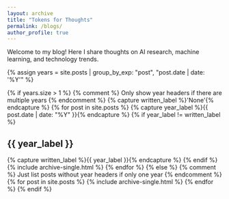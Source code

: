```yaml
---
layout: archive
title: "Tokens for Thoughts"
permalink: /blogs/
author_profile: true
---
```


Welcome to my blog! Here I share thoughts on AI research, machine learning, and technology trends.

{% assign years = site.posts | group_by_exp: "post", "post.date | date: '%Y'" %}

{% if years.size > 1 %}
  {% comment %} Only show year headers if there are multiple years {% endcomment %}
  {% capture written_label %}'None'{% endcapture %}
  {% for post in site.posts %}
    {% capture year_label %}{{ post.date | date: "%Y" }}{% endcapture %}
    {% if year_label != written_label %}
      <h2 id="{{ year_label | slugify }}" class="archive__subtitle">{{ year_label }}</h2>
      {% capture written_label %}{{ year_label }}{% endcapture %}
    {% endif %}
    {% include archive-single.html %}
  {% endfor %}
{% else %}
  {% comment %} Just list posts without year headers if only one year {% endcomment %}
  {% for post in site.posts %}
    {% include archive-single.html %}
  {% endfor %}
{% endif %}